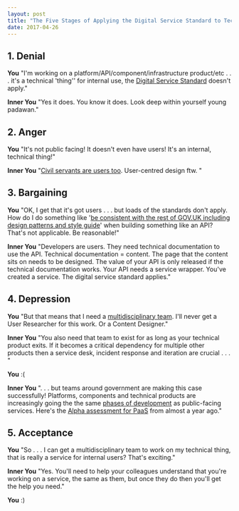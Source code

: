 ```yaml
---
layout: post
title: "The Five Stages of Applying the Digital Service Standard to Technical Stuff"
date: 2017-04-26
---
```


## 1. Denial

**You** "I'm working on a platform/API/component/infrastructure product/etc . . . it's a technical 'thing'' for internal use, the [Digital Service Standard](https://www.gov.uk/service-manual/service-standard) doesn't apply."

**Inner You** "Yes it does. You know it does. Look deep within yourself young padawan."

## 2. Anger

**You** "It's not public facing! It doesn't even have users! It's an internal, technical thing!"

**Inner You** "[Civil servants are users too](https://gds.blog.gov.uk/2015/09/28/civil-servants-are-users-too/). User-centred design ftw. "

## 3. Bargaining

**You** "OK, I get that it's got users . . . but loads of the standards don't apply. How do I do something like '[be consistent with the rest of GOV.UK including design patterns and style guide](https://www.gov.uk/service-manual/service-standard/make-the-user-experience-consistent-with-govuk)' when building something like an API? That's not applicable. Be reasonable!"

**Inner You** "Developers are users. They need technical documentation to use the API. Technical documentation = content. The page that the content sits on needs to be designed. The value of your API is only released if the technical documentation works. Your API needs a service wrapper. You've created a service. The digital service standard applies."

## 4. Depression

**You** "But that means that I need a [multidisciplinary team](https://www.gov.uk/service-manual/service-standard/have-a-multidisciplinary-team). I'll never get a User Researcher for this work. Or a Content Designer."

**Inner You** "You also need that team to exist for as long as your technical product exits. If it becomes a critical dependency for multiple other products then a service desk, incident response and iteration are crucial . . . "

**You** :(

**Inner You** ". . . but teams around government are making this case successfully! Platforms, components and technical products are increasingly going the the same [phases of development](https://www.gov.uk/service-manual/agile-delivery) as public-facing services. Here's the [Alpha assessment for PaaS](https://www.gov.uk/service-standard-reports/platform-as-a-service-paas) from almost a year ago."

## 5. Acceptance

**You** "So . . . I can get a multidisciplinary team to work on my technical thing, that is really a service for internal users? That's exciting."

**Inner You** "Yes. You'll need to help your colleagues understand that you're working on a service, the same as them, but once they do then you'll get the help you need."

**You** :)
